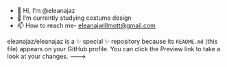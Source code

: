 - 👋 Hi, I’m @eleanajaz
- 🌱 I’m currently studying costume design
- 📫 How to reach me- eleanajwillmott@gmail.com

eleanajaz/eleanajaz is a ✨ special ✨ repository because its `README.md` (this file) appears on your GitHub profile.
You can click the Preview link to take a look at your changes.
--->
